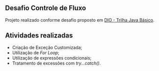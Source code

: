 ## Desafio Controle de Fluxo

Projeto realizado conforme desafio proposto em [DIO - Trilha Java Básico](https://github.com/digitalinnovationone/trilha-java-basico/tree/main/desafios/controle-fluxo).

## Atividades realizadas
- Criação de Exceção Customizada;
- Utilização de *For Loop*;
- Utilização de expressões condicionais;
- Tratamento de excessões com *try...catch()*.

